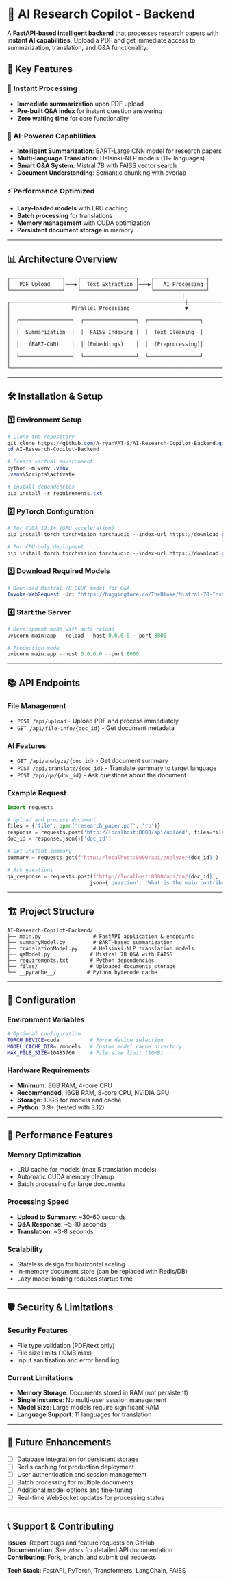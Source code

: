 # 🤖 AI Research Copilot - Backend

A **FastAPI-based intelligent backend** that processes research papers with **instant AI capabilities**. Upload a PDF and get immediate access to summarization, translation, and Q&A functionality.

## 🌟 Key Features

### 📄 **Instant Processing**
- **Immediate summarization** upon PDF upload
- **Pre-built Q&A index** for instant question answering
- **Zero waiting time** for core functionality

### 🤖 **AI-Powered Capabilities**
- **Intelligent Summarization**: BART-Large CNN model for research papers
- **Multi-language Translation**: Helsinki-NLP models (11+ languages)
- **Smart Q&A System**: Mistral 7B with FAISS vector search
- **Document Understanding**: Semantic chunking with overlap

### ⚡ **Performance Optimized**
- **Lazy-loaded models** with LRU caching
- **Batch processing** for translations
- **Memory management** with CUDA optimization
- **Persistent document storage** in memory

---

## 📊 Architecture Overview

```
┌─────────────────┐    ┌──────────────────┐    ┌─────────────────┐
│   PDF Upload    │───▶│  Text Extraction │───▶│   AI Processing │
└─────────────────┘    └──────────────────┘    └─────────────────┘
                                                         │
┌─────────────────────────────────────────────────────────┼─────────────────┐
│                    Parallel Processing                  ▼                 │
│  ┌─────────────────┐  ┌─────────────────┐  ┌─────────────────┐          │
│  │  Summarization  │  │  FAISS Indexing │  │  Text Cleaning  │          │
│  │   (BART-CNN)    │  │ (Embeddings)    │  │  (Preprocessing)│          │
│  └─────────────────┘  └─────────────────┘  └─────────────────┘          │
└─────────────────────────────────────────────────────────────────────────┘
```

---

## 🛠️ Installation & Setup

### 1️⃣ **Environment Setup**
```powershell
# Clone the repository
git clone https://github.com/A-ryanVAT-S/AI-Research-Copilot-Backend.git
cd AI-Research-Copilot-Backend

# Create virtual environment
python -m venv .venv
.venv\Scripts\activate

# Install dependencies
pip install -r requirements.txt
```

### 2️⃣ **PyTorch Configuration**
```powershell
# For CUDA 12.1+ (GPU acceleration)
pip install torch torchvision torchaudio --index-url https://download.pytorch.org/whl/cu121

# For CPU-only deployment
pip install torch torchvision torchaudio --index-url https://download.pytorch.org/whl/cpu
```

### 3️⃣ **Download Required Models**
```powershell
# Download Mistral 7B GGUF model for Q&A
Invoke-WebRequest -Uri "https://huggingface.co/TheBloke/Mistral-7B-Instruct-v0.1-GGUF/resolve/main/mistral-7b-instruct-v0.1.Q4_K_M.gguf" -OutFile "mistral-7b-instruct-v0.1.Q4_K_M.gguf"
```

### 4️⃣ **Start the Server**
```powershell
# Development mode with auto-reload
uvicorn main:app --reload --host 0.0.0.0 --port 8000

# Production mode
uvicorn main:app --host 0.0.0.0 --port 8000
```

---

## 📚 API Endpoints

### **File Management**
- `POST /api/upload` - Upload PDF and process immediately
- `GET /api/file-info/{doc_id}` - Get document metadata

### **AI Features**
- `GET /api/analyze/{doc_id}` - Get document summary
- `POST /api/translate/{doc_id}` - Translate summary to target language
- `POST /api/qa/{doc_id}` - Ask questions about the document

### **Example Request**
```python
import requests

# Upload and process document
files = {'file': open('research_paper.pdf', 'rb')}
response = requests.post('http://localhost:8000/api/upload', files=files)
doc_id = response.json()['doc_id']

# Get instant summary
summary = requests.get(f'http://localhost:8000/api/analyze/{doc_id}')

# Ask questions
qa_response = requests.post(f'http://localhost:8000/api/qa/{doc_id}', 
                           json={'question': 'What is the main contribution?'})
```

---

## 🏗️ Project Structure

```
AI-Research-Copilot-Backend/
├── main.py                 # FastAPI application & endpoints
├── summaryModel.py         # BART-based summarization
├── translationModel.py     # Helsinki-NLP translation models
├── qaModel.py             # Mistral 7B Q&A with FAISS
├── requirements.txt       # Python dependencies
├── files/                 # Uploaded documents storage
└── __pycache__/          # Python bytecode cache
```

---

## 🔧 Configuration

### **Environment Variables**
```bash
# Optional configuration
TORCH_DEVICE=cuda          # Force device selection
MODEL_CACHE_DIR=./models   # Custom model cache directory
MAX_FILE_SIZE=10485760     # File size limit (10MB)
```

### **Hardware Requirements**
- **Minimum**: 8GB RAM, 4-core CPU
- **Recommended**: 16GB RAM, 8-core CPU, NVIDIA GPU
- **Storage**: 10GB for models and cache
- **Python**: 3.9+ (tested with 3.12)

---

## 🚀 Performance Features

### **Memory Optimization**
- LRU cache for models (max 5 translation models)
- Automatic CUDA memory cleanup
- Batch processing for large documents

### **Processing Speed**
- **Upload to Summary**: ~30-60 seconds
- **Q&A Response**: ~5-10 seconds
- **Translation**: ~3-8 seconds

### **Scalability**
- Stateless design for horizontal scaling
- In-memory document store (can be replaced with Redis/DB)
- Lazy model loading reduces startup time

---

## 🛡️ Security & Limitations

### **Security Features**
- File type validation (PDF/text only)
- File size limits (10MB max)
- Input sanitization and error handling

### **Current Limitations**
- **Memory Storage**: Documents stored in RAM (not persistent)
- **Single Instance**: No multi-user session management
- **Model Size**: Large models require significant RAM
- **Language Support**: 11 languages for translation

---

## 🔄 Future Enhancements
- [ ] Database integration for persistent storage
- [ ] Redis caching for production deployment
- [ ] User authentication and session management
- [ ] Batch processing for multiple documents
- [ ] Additional model options and fine-tuning
- [ ] Real-time WebSocket updates for processing status

---

## 📞 Support & Contributing

**Issues**: Report bugs and feature requests on GitHub  
**Documentation**: See `/docs` for detailed API documentation  
**Contributing**: Fork, branch, and submit pull requests  

**Tech Stack**: FastAPI, PyTorch, Transformers, LangChain, FAISS

